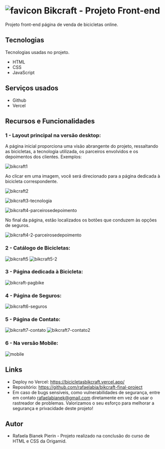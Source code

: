 # ![favicon](https://github.com/rafaelabia/bikcraft-final-project/assets/116205061/37789dfd-6f88-4978-a2b6-1a3d6dcf10a7) Bikcraft - Projeto Front-end 

Projeto front-end página de venda de bicicletas online.

## Tecnologias
Tecnologias usadas no projeto.
* HTML
* CSS
* JavaScript

## Serviços usados
* Github
* Vercel

## Recursos e Funcionalidades

### 1 - Layout principal na versão desktop: 
A página inicial proporciona uma visão abrangente do projeto, ressaltando as bicicletas, a tecnologia utilizada, os parceiros envolvidos e os depoimentos dos clientes. 
Exemplos:


![bikcraft1](https://github.com/rafaelabia/bikcraft-final-project/assets/116205061/c33a7933-e18b-473c-b4d5-2bf8676c681f)

Ao clicar em uma imagem, você será direcionado para a página dedicada à bicicleta correspondente.

![bikcraft2](https://github.com/rafaelabia/bikcraft-final-project/assets/116205061/5064f46c-a36f-477d-a583-30527207efb9)

![bikcraft3-tecnologia](https://github.com/rafaelabia/bikcraft-final-project/assets/116205061/35851011-79db-4b98-a321-bedacfcc8c90)

![bikcraft4-parceirosedepoimento](https://github.com/rafaelabia/bikcraft-final-project/assets/116205061/e4eb2a06-9e57-43f9-91fd-4b52f963a7ea)

No final da página, estão localizados os botões que conduzem às opções de seguros. 

![bikcraft4-2-parceirosedepoimento](https://github.com/rafaelabia/bikcraft-final-project/assets/116205061/b7f61624-ca82-44a7-9986-286fdfa3f8ce)


### 2 - Catálogo de Bicicletas: 
![bikcraft5](https://github.com/rafaelabia/bikcraft-final-project/assets/116205061/517d3ea3-5b4f-495b-8f25-86e9b45d3dab)
![bikcraft5-2](https://github.com/rafaelabia/bikcraft-final-project/assets/116205061/19fb883a-abd8-4821-86de-5935604d64ad)

### 3 - Página dedicada à Bicicleta: 
![bikcraft-pagbike](https://github.com/rafaelabia/bikcraft-final-project/assets/116205061/fc928398-1a82-479d-83da-f3f2e9a391e7)

### 4 - Página de Seguros: 
![bikcraft6-seguros](https://github.com/rafaelabia/bikcraft-final-project/assets/116205061/39e5b93e-e6cd-46ed-a52d-c620557b73d0)

### 5 - Página de Contato: 
![bikcraft7-contato](https://github.com/rafaelabia/bikcraft-final-project/assets/116205061/a8d90b2e-286f-4a2f-8722-066d707041fa)
![bikcraft7-contato2](https://github.com/rafaelabia/bikcraft-final-project/assets/116205061/d4a3dcf5-4bc7-4467-a408-58cd6c1dc033)

### 6 - Na versão Mobile: 
![mobile](https://github.com/rafaelabia/bikcraft-final-project/assets/116205061/ba15450d-cf36-4d50-8791-8fdc2afb8478)

## Links
* Deploy no Vercel: https://bicicletasbikcraft.vercel.app/
* Repositório: https://github.com/rafaelabia/bikcraft-final-project
* Em caso de bugs sensíveis, como vulnerabilidades de segurança, entre em contato rafaelabianek@gmail.com diretamente em vez de usar o rastreador de problemas. Valorizamos o seu esforço para melhorar a segurança e privacidade deste projeto!

## Autor
* Rafaela Bianek Pierin - Projeto realizado na conclusão do curso de HTML e CSS da Origamid.
